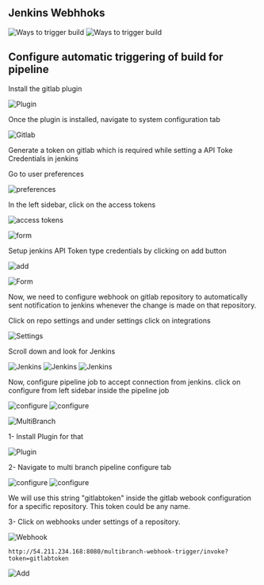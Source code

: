 ## Jenkins Webhhoks

![Ways to trigger build](./images/image-1.png)
![Ways to trigger build](./images/image-2.png)

## Configure automatic triggering of build for pipeline

Install the gitlab plugin

![Plugin](./images/image-3.png)

Once the plugin is installed, navigate to system configuration tab

![Gitlab](./images/image-4.png)

Generate a token on gitlab which is required while setting a API Toke Credentials in jenkins

Go to user preferences

![preferences](./images/image-5.png)

In the left sidebar, click on the access tokens

![access tokens](./images/image-6.png)

![form](./images/image-7.png)


Setup jenkins API Token type credentials by clicking on add button

![add](./images/image-8.png)

![Form](./images/image-9.png)

Now, we need to configure webhook on gitlab repository to automatically sent notification to jenkins whenever the change is made on that repository.

Click on repo settings and under settings click on integrations

![Settings](./images/image-10.png)

Scroll down and look for Jenkins

![Jenkins](./images/image-11.png)
![Jenkins](./images/image-13.png)
![Jenkins](./images/image-12.png)

Now, configure pipeline job to accept connection from jenkins. click on configure from left sidebar inside the pipeline job

![configure](./images/image-14.png)
![configure](./images/image-15.png)

![MultiBranch](./images/image-16.png)

1- Install Plugin for that

![Plugin](./images/image-17.png)

2- Navigate to multi branch pipeline configure tab

![configure](./images/image-18.png)
![configure](./images/image-19.png)

We will use this string "gitlabtoken" inside the gitlab webook configuration for a specific repository. This token could be any name.

3- Click on webhooks under settings of a repository.

![Webhook](./images/image-20.png)

```http://54.211.234.168:8080/multibranch-webhook-trigger/invoke?token=gitlabtoken```

![Add](./images/image-21.png)



